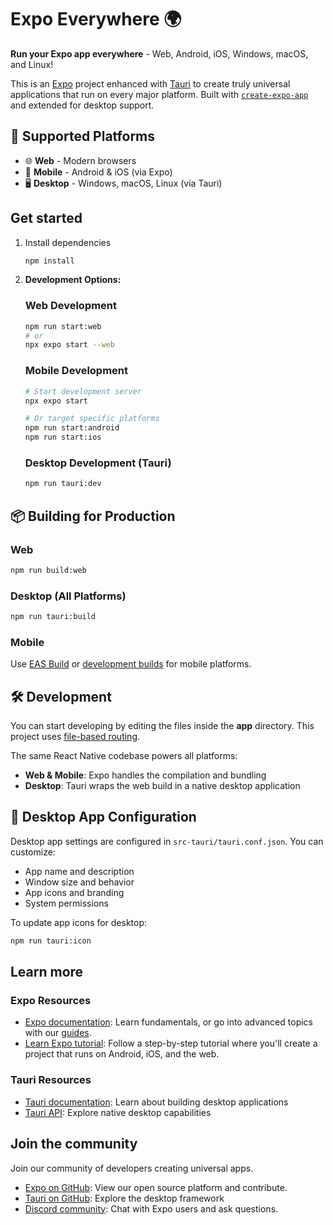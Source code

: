 # Expo Everywhere 🌍

**Run your Expo app everywhere** - Web, Android, iOS, Windows, macOS, and Linux!

This is an [Expo](https://expo.dev) project enhanced with [Tauri](https://tauri.app) to create truly universal applications that run on every major platform. Built with [`create-expo-app`](https://www.npmjs.com/package/create-expo-app) and extended for desktop support.

## 🚀 Supported Platforms

- 🌐 **Web** - Modern browsers
- 📱 **Mobile** - Android & iOS (via Expo)
- 🖥️ **Desktop** - Windows, macOS, Linux (via Tauri)

## Get started

1. Install dependencies

   ```bash
   npm install
   ```

2. **Development Options:**

   ### Web Development
   ```bash
   npm run start:web
   # or
   npx expo start --web
   ```

   ### Mobile Development
   ```bash
   # Start development server
   npx expo start
   
   # Or target specific platforms
   npm run start:android
   npm run start:ios
   ```

   ### Desktop Development (Tauri)
   ```bash
   npm run tauri:dev
   ```

## 📦 Building for Production

### Web
```bash
npm run build:web
```

### Desktop (All Platforms)
```bash
npm run tauri:build
```

### Mobile
Use [EAS Build](https://docs.expo.dev/build/introduction/) or [development builds](https://docs.expo.dev/develop/development-builds/introduction/) for mobile platforms.

## 🛠️ Development

You can start developing by editing the files inside the **app** directory. This project uses [file-based routing](https://docs.expo.dev/router/introduction).

The same React Native codebase powers all platforms:
- **Web & Mobile**: Expo handles the compilation and bundling
- **Desktop**: Tauri wraps the web build in a native desktop application

## 🎨 Desktop App Configuration

Desktop app settings are configured in `src-tauri/tauri.conf.json`. You can customize:
- App name and description
- Window size and behavior
- App icons and branding
- System permissions

To update app icons for desktop:
```bash
npm run tauri:icon
```

## Learn more

### Expo Resources
- [Expo documentation](https://docs.expo.dev/): Learn fundamentals, or go into advanced topics with our [guides](https://docs.expo.dev/guides).
- [Learn Expo tutorial](https://docs.expo.dev/tutorial/introduction/): Follow a step-by-step tutorial where you'll create a project that runs on Android, iOS, and the web.

### Tauri Resources
- [Tauri documentation](https://tauri.app/): Learn about building desktop applications
- [Tauri API](https://tauri.app/reference/javascript/api/): Explore native desktop capabilities

## Join the community

Join our community of developers creating universal apps.

- [Expo on GitHub](https://github.com/expo/expo): View our open source platform and contribute.
- [Tauri on GitHub](https://github.com/tauri-apps/tauri): Explore the desktop framework
- [Discord community](https://chat.expo.dev): Chat with Expo users and ask questions.
